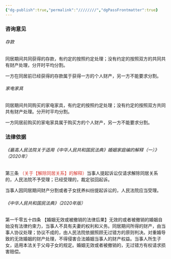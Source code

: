 ```yaml
---
{"dg-publish":true,"permalink":"////////","dgPassFrontmatter":true}
---
```


### 咨询意见

###### 存款

同居期间共同获得的存款，有约定的按照约定处理；没有约定的按照双方的共同共有财产处理，分开时平均分割。

一方在同居前已经获得的存款属于获得一方的个人财产，另一方不能要求分割。

###### 家电家具

同居期间共同购买的家电家具，有约定的按照约定处理；没有约定的按照双方共同共有财产处理。分开时平均分割。

一方同居前购买的家电家具属于购买方的个人财产，另一方不能要求分割。

### 法律依据

###### 《最高人民法院关于适用《中华人民共和国民法典》婚姻家庭编的解释（一）》（2020年）

第三条<font color="#d83931"> （关于【解除同居关系】的解释）</font>当事人提起诉讼仅请求解除同居关系的，人民法院不予受理；已经受理的，裁定驳回起诉。

当事人因同居期间财产分割或者子女抚养纠纷提起诉讼的，人民法院应当受理。

###### 《中华人民共和国民法典》（2020年版）

第一千零五十四条 【婚姻无效或被撤销的法律后果】无效的或者被撤销的婚姻自始没有法律约束力，当事人不具有夫妻的权利和义务。同居期间所得的财产，由当事人协议处理；协议不成的，由人民法院依据照顾无过错方的原则判决。对重婚导致的无效婚姻的财产处理，不得侵害合法婚姻当事人的财产权益。当事人所生子女，适用本法关于父母子女的规定。婚姻无效或者被撤销的，无过错方有权请求损害赔偿。